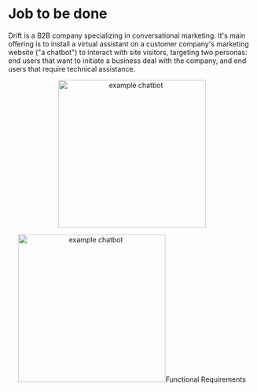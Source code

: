 # Job to be done

<p>Drift is a B2B company specializing in conversational marketing. It's main offering is to install a virtual assistant on a customer company's marketing website ("a chatbot") to interact with site visitors, targeting two personas: end users that want to initiate a business deal with the company, and end users that require technical assistance.</p>

<p align="center">
  <img src="https://user-images.githubusercontent.com/27317800/159860362-43b4ecc7-c0c1-43b2-acb2-725e81a9aa58.jpg" alt="example chatbot" style="width:300px;/>
</p>
<p>An example Drift chatbot</p>

During the interaction between the chatbot and the end user, Drift collects, aggregates, and logs information about the end user, the company they are from, and the conversation itself. This is fed into "Prospector", Drift's website analytics platform

<p align="center">
  <img src="https://user-images.githubusercontent.com/27317800/159862040-8bd56bdb-7d1f-49bc-89a1-ee9b181951f5.jpg" alt="example chatbot" style="width:300px;/>
</p>
An example of logging website activity through a chatbot


# Functional Requirements


